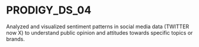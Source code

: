 # PRODIGY_DS_04
Analyzed and visualized sentiment patterns in social media data (TWITTER now X) to understand public opinion and attitudes towards specific topics or brands.
